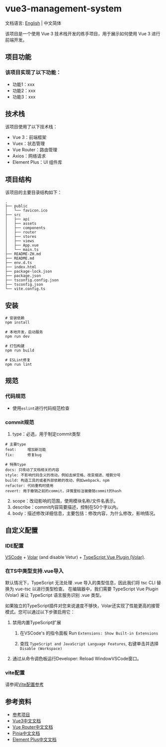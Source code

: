 # vue3-management-system
文档语言: [English](README.md) | 中文简体

该项目是一个使用 Vue 3 技术栈开发的练手项目，用于展示如何使用 Vue 3 进行前端开发。

## 项目功能

### 该项目实现了以下功能：

- 功能1：xxx
- 功能2：xxx
- 功能3：xxx
## 技术栈

该项目使用了以下技术栈：

- Vue 3：前端框架
- Vuex：状态管理
- Vue Router：路由管理
- Axios：网络请求
- Element Plus：UI 组件库
## 项目结构

该项目的主要目录结构如下：
```
.
├── public
│   └── favicon.ico
├── src
│   ├── api
│   ├── assets
│   ├── components
│   ├── router
│   ├── stores
│   ├── views
│   ├── App.vue
│   └── main.ts
├── README-ZH.md
├── README.md
├── env.d.ts
├── index.html
├── package-lock.json
├── package.json
├── tsconfig.config.json
├── tsconfig.json
└── vite.config.ts
```
## 安装
```
# 安装依赖
npm install

# 本地开发，启动服务
npm run dev

# 打包构建
npm run build

# ESLint修复
npm run lint
```
## 规范
### 代码规范
- 使用`eslint`进行代码规范检查

### commit规范
1. type：必选，用于制定commit类型
```
# 主要type
feat:     增加新功能
fix:      修复bug

# 特殊type
docs: 只改动了文档相关的内容
style: 不影响代码含义的改动，例如去掉空格、改变缩进、增删分号
build: 构造工具的或者外部依赖的改动，例如webpack，npm
refactor: 代码重构时使用
revert: 用于撤销之前的commit，详情里标注被撤销commit的hash
```
2. scope：改动影响的范围，使用模块名称/文件名表示。
3. describe：commit内容简要描述，控制在50个字以内。
4. body：描述修改详细信息，主要包括：修改内容，为什么修改，影响情况。

## 自定义配置

### IDE配置
[VSCode](https://code.visualstudio.com/) + [Volar](https://marketplace.visualstudio.com/items?itemName=Vue.volar) (and disable Vetur) + [TypeScript Vue Plugin (Volar)](https://marketplace.visualstudio.com/items?itemName=Vue.vscode-typescript-vue-plugin).

### 在TS中类型支持.vue导入
默认情况下，TypeScript 无法处理 .vue 导入的类型信息，因此我们将 tsc CLI 替换为 vue-tsc 以进行类型检查。 在编辑器中，我们需要 TypeScript Vue Plugin (Volar) 来让 TypeScript 语言服务识别 .vue 类型。

如果独立的TypeScript插件对您来说速度不够快，Volar还实现了性能更高的接管模式。您可以通过以下步骤启用它：

1. 禁用内置TypeScript扩展
    1) 在VSCode's 的指令面板 Run `Extensions: Show Built-in Extensions`

    2) 查找 `TypeScript and JavaScript Language Features`, 右键单击并选择 `Disable (Workspace)`
2. 通过从命令调色板运行Developer: Reload WindowVSCode窗口。

### vite配置
请参阅[Vite配置参考](https://vitejs.dev/config/)

## 参考资料
- [参考项目](https://preview.pro.ant.design/dashboard/analysis)
- [Vue3中文文档](https://cn.vuejs.org)
- [Vue Router中文文档](https://router.vuejs.org/zh/)
- [Pinia中文文档](https://pinia.vuejs.org/zh/)
- [Element Plus中文文档](https://element-plus.gitee.io/zh-CN/guide/quickstart.html)